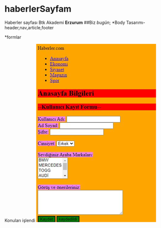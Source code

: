 # haberlerSayfam
Haberler sayfası Btk Akademi **Erzurum**
##Biz *bugün*;
*Body Tasarımı-header,nav,article,footer

*formlar 

Konuları işlendi
![](image.JPG)
